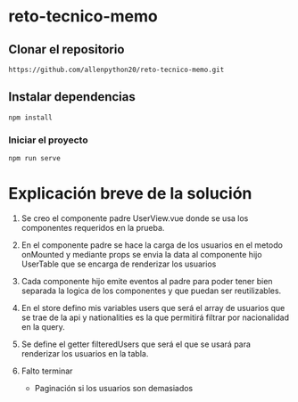 # reto-tecnico-memo

## Clonar el repositorio
```
https://github.com/allenpython20/reto-tecnico-memo.git
```

## Instalar dependencias
```
npm install
```

### Iniciar el proyecto
```
npm run serve
```


# Explicación breve de la solución

1. Se creo el componente padre UserView.vue donde se usa los componentes requeridos en la prueba.

2. En el componente padre se hace la carga de los usuarios en el metodo onMounted y mediante props se envia la data al componente hijo UserTable que se encarga de renderizar los usuarios

3. Cada componente hijo emite eventos al padre para poder tener bien separada la logica de los componentes y que puedan ser reutilizables.

4. En el store defino mis variables users que será el array de usuarios que se trae de la api y nationalities es la que permitirá filtrar por nacionalidad en la query.

5. Se define el getter filteredUsers que será el que se usará para renderizar los usuarios en la tabla.

6. Falto terminar
    - Paginación si los usuarios son demasiados